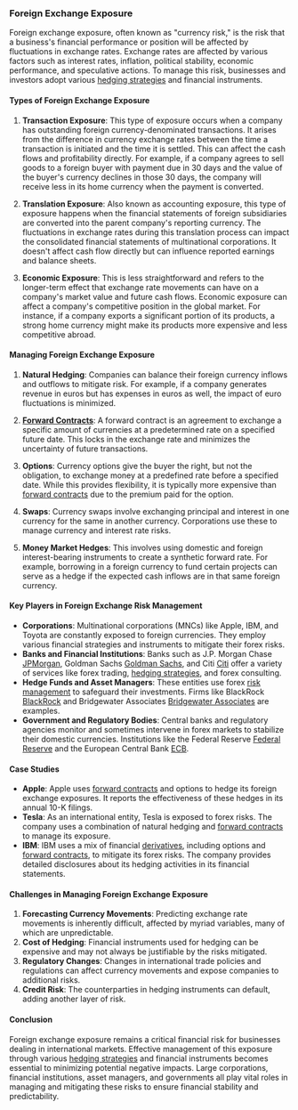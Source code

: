 ### Foreign Exchange Exposure

Foreign exchange exposure, often known as "currency risk," is the risk that a business's financial performance or position will be affected by fluctuations in exchange rates. Exchange rates are affected by various factors such as interest rates, inflation, political stability, economic performance, and speculative actions. To manage this risk, businesses and investors adopt various [hedging strategies](../h/hedging_strategies.md) and financial instruments.

#### Types of Foreign Exchange Exposure

1. **Transaction Exposure**: This type of exposure occurs when a company has outstanding foreign currency-denominated transactions. It arises from the difference in currency exchange rates between the time a transaction is initiated and the time it is settled. This can affect the cash flows and profitability directly. For example, if a company agrees to sell goods to a foreign buyer with payment due in 30 days and the value of the buyer's currency declines in those 30 days, the company will receive less in its home currency when the payment is converted.

2. **Translation Exposure**: Also known as accounting exposure, this type of exposure happens when the financial statements of foreign subsidiaries are converted into the parent company's reporting currency. The fluctuations in exchange rates during this translation process can impact the consolidated financial statements of multinational corporations. It doesn't affect cash flow directly but can influence reported earnings and balance sheets.

3. **Economic Exposure**: This is less straightforward and refers to the longer-term effect that exchange rate movements can have on a company's market value and future cash flows. Economic exposure can affect a company's competitive position in the global market. For instance, if a company exports a significant portion of its products, a strong home currency might make its products more expensive and less competitive abroad.

#### Managing Foreign Exchange Exposure

1. **Natural Hedging**: Companies can balance their foreign currency inflows and outflows to mitigate risk. For example, if a company generates revenue in euros but has expenses in euros as well, the impact of euro fluctuations is minimized.

2. **[Forward Contracts](../f/forward_contracts.md)**: A forward contract is an agreement to exchange a specific amount of currencies at a predetermined rate on a specified future date. This locks in the exchange rate and minimizes the uncertainty of future transactions.

3. **Options**: Currency options give the buyer the right, but not the obligation, to exchange money at a predefined rate before a specified date. While this provides flexibility, it is typically more expensive than [forward contracts](../f/forward_contracts.md) due to the premium paid for the option.

4. **Swaps**: Currency swaps involve exchanging principal and interest in one currency for the same in another currency. Corporations use these to manage currency and interest rate risks.

5. **Money Market Hedges**: This involves using domestic and foreign interest-bearing instruments to create a synthetic forward rate. For example, borrowing in a foreign currency to fund certain projects can serve as a hedge if the expected cash inflows are in that same foreign currency.

#### Key Players in Foreign Exchange Risk Management

- **Corporations**: Multinational corporations (MNCs) like Apple, IBM, and Toyota are constantly exposed to foreign currencies. They employ various financial strategies and instruments to mitigate their forex risks.
- **Banks and Financial Institutions**: Banks such as J.P. Morgan Chase [JPMorgan](https://www.jpmorganchase.com/), Goldman Sachs [Goldman Sachs](https://www.goldmansachs.com/), and Citi [Citi](https://www.citigroup.com/citi/) offer a variety of services like forex trading, [hedging strategies](../h/hedging_strategies.md), and forex consulting.
- **Hedge Funds and Asset Managers**: These entities use forex [risk management](../r/risk_management.md) to safeguard their investments. Firms like BlackRock [BlackRock](https://www.blackrock.com/) and Bridgewater Associates [Bridgewater Associates](https://www.bridgewater.com/) are examples.
- **Government and Regulatory Bodies**: Central banks and regulatory agencies monitor and sometimes intervene in forex markets to stabilize their domestic currencies. Institutions like the Federal Reserve [Federal Reserve](https://www.federalreserve.gov/) and the European Central Bank [ECB](https://www.ecb.europa.eu/).

#### Case Studies

- **Apple**: Apple uses [forward contracts](../f/forward_contracts.md) and options to hedge its foreign exchange exposures. It reports the effectiveness of these hedges in its annual 10-K filings.
- **Tesla**: As an international entity, Tesla is exposed to forex risks. The company uses a combination of natural hedging and [forward contracts](../f/forward_contracts.md) to manage its exposure.
- **IBM**: IBM uses a mix of financial [derivatives](../d/derivatives.md), including options and [forward contracts](../f/forward_contracts.md), to mitigate its forex risks. The company provides detailed disclosures about its hedging activities in its financial statements.

#### Challenges in Managing Foreign Exchange Exposure

1. **Forecasting Currency Movements**: Predicting exchange rate movements is inherently difficult, affected by myriad variables, many of which are unpredictable.
2. **Cost of Hedging**: Financial instruments used for hedging can be expensive and may not always be justifiable by the risks mitigated.
3. **Regulatory Changes**: Changes in international trade policies and regulations can affect currency movements and expose companies to additional risks.
4. **Credit Risk**: The counterparties in hedging instruments can default, adding another layer of risk.

#### Conclusion

Foreign exchange exposure remains a critical financial risk for businesses dealing in international markets. Effective management of this exposure through various [hedging strategies](../h/hedging_strategies.md) and financial instruments becomes essential to minimizing potential negative impacts. Large corporations, financial institutions, asset managers, and governments all play vital roles in managing and mitigating these risks to ensure financial stability and predictability.
